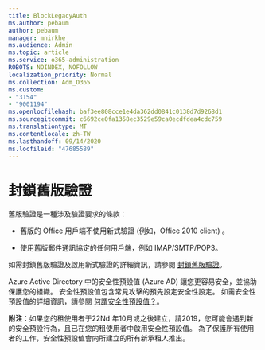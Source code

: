 ```yaml
---
title: BlockLegacyAuth
ms.author: pebaum
author: pebaum
manager: mnirkhe
ms.audience: Admin
ms.topic: article
ms.service: o365-administration
ROBOTS: NOINDEX, NOFOLLOW
localization_priority: Normal
ms.collection: Adm_O365
ms.custom:
- "3154"
- "9001194"
ms.openlocfilehash: baf3ee808cce1e4da362dd0841c0138d7d9268d1
ms.sourcegitcommit: c6692ce0fa1358ec3529e59ca0ecdfdea4cdc759
ms.translationtype: MT
ms.contentlocale: zh-TW
ms.lasthandoff: 09/14/2020
ms.locfileid: "47685589"
---
```

# <a name="blocking-legacy-authentication"></a>封鎖舊版驗證

舊版驗證是一種涉及驗證要求的條款：

- 舊版的 Office 用戶端不使用新式驗證 (例如，Office 2010 client) 。

- 使用舊版郵件通訊協定的任何用戶端，例如 IMAP/SMTP/POP3。

如需封鎖舊版驗證及啟用新式驗證的詳細資訊，請參閱 [封鎖舊版驗證](https://docs.microsoft.com/azure/active-directory/conditional-access/concept-conditional-access-block-legacy-authentication)。

Azure Active Directory 中的安全性預設值 (Azure AD) 讓您更容易安全，並協助保護您的組織。 安全性預設值包含常見攻擊的預先設定安全性設定。
如需安全性預設值的詳細資訊，請參閱 [何謂安全性預設值？](https://docs.microsoft.com/azure/active-directory/fundamentals/concept-fundamentals-security-defaults)。 

**附注**：如果您的租使用者于22Nd 年10月或之後建立，請2019，您可能會遇到新的安全預設行為，且已在您的租使用者中啟用安全性預設值。  為了保護所有使用者的工作，安全性預設值會向所建立的所有新承租人推出。

